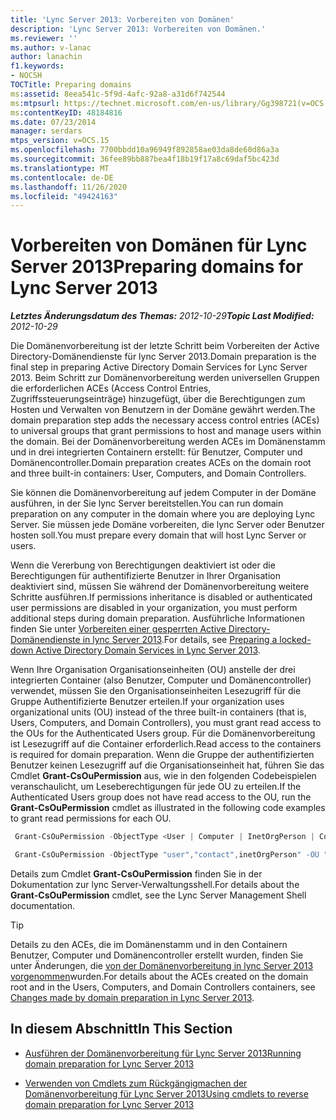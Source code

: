 ```yaml
---
title: 'Lync Server 2013: Vorbereiten von Domänen'
description: 'Lync Server 2013: Vorbereiten von Domänen.'
ms.reviewer: ''
ms.author: v-lanac
author: lanachin
f1.keywords:
- NOCSH
TOCTitle: Preparing domains
ms:assetid: 8eea541c-5f9d-4afc-92a8-a31d6f742544
ms:mtpsurl: https://technet.microsoft.com/en-us/library/Gg398721(v=OCS.15)
ms:contentKeyID: 48184816
ms.date: 07/23/2014
manager: serdars
mtps_version: v=OCS.15
ms.openlocfilehash: 7700bbdd10a96949f892858ae03da8de60d86a3a
ms.sourcegitcommit: 36fee89bb887bea4f18b19f17a8c69daf5bc423d
ms.translationtype: MT
ms.contentlocale: de-DE
ms.lasthandoff: 11/26/2020
ms.locfileid: "49424163"
---
```

# <a name="preparing-domains-for-lync-server-2013"></a><span data-ttu-id="f2789-103">Vorbereiten von Domänen für Lync Server 2013</span><span class="sxs-lookup"><span data-stu-id="f2789-103">Preparing domains for Lync Server 2013</span></span>

<div data-xmlns="http://www.w3.org/1999/xhtml">

<div class="topic" data-xmlns="http://www.w3.org/1999/xhtml" data-msxsl="urn:schemas-microsoft-com:xslt" data-cs="https://msdn.microsoft.com/">

<div data-asp="https://msdn2.microsoft.com/asp">



</div>

<div id="mainSection">

<div id="mainBody"><span data-ttu-id="f2789-104">

<span> </span></span><span class="sxs-lookup"><span data-stu-id="f2789-104">

<span> </span></span></span>

<span data-ttu-id="f2789-105">_**Letztes Änderungsdatum des Themas:** 2012-10-29_</span><span class="sxs-lookup"><span data-stu-id="f2789-105">_**Topic Last Modified:** 2012-10-29_</span></span>

<span data-ttu-id="f2789-106">Die Domänenvorbereitung ist der letzte Schritt beim Vorbereiten der Active Directory-Domänendienste für lync Server 2013.</span><span class="sxs-lookup"><span data-stu-id="f2789-106">Domain preparation is the final step in preparing Active Directory Domain Services for Lync Server 2013.</span></span> <span data-ttu-id="f2789-107">Beim Schritt zur Domänenvorbereitung werden universellen Gruppen die erforderlichen ACEs (Access Control Entries, Zugriffssteuerungseinträge) hinzugefügt, über die Berechtigungen zum Hosten und Verwalten von Benutzern in der Domäne gewährt werden.</span><span class="sxs-lookup"><span data-stu-id="f2789-107">The domain preparation step adds the necessary access control entries (ACEs) to universal groups that grant permissions to host and manage users within the domain.</span></span> <span data-ttu-id="f2789-108">Bei der Domänenvorbereitung werden ACEs im Domänenstamm und in drei integrierten Containern erstellt: für Benutzer, Computer und Domänencontroller.</span><span class="sxs-lookup"><span data-stu-id="f2789-108">Domain preparation creates ACEs on the domain root and three built-in containers: User, Computers, and Domain Controllers.</span></span>

<span data-ttu-id="f2789-109">Sie können die Domänenvorbereitung auf jedem Computer in der Domäne ausführen, in der Sie lync Server bereitstellen.</span><span class="sxs-lookup"><span data-stu-id="f2789-109">You can run domain preparation on any computer in the domain where you are deploying Lync Server.</span></span> <span data-ttu-id="f2789-110">Sie müssen jede Domäne vorbereiten, die lync Server oder Benutzer hosten soll.</span><span class="sxs-lookup"><span data-stu-id="f2789-110">You must prepare every domain that will host Lync Server or users.</span></span>

<span data-ttu-id="f2789-111">Wenn die Vererbung von Berechtigungen deaktiviert ist oder die Berechtigungen für authentifizierte Benutzer in Ihrer Organisation deaktiviert sind, müssen Sie während der Domänenvorbereitung weitere Schritte ausführen.</span><span class="sxs-lookup"><span data-stu-id="f2789-111">If permissions inheritance is disabled or authenticated user permissions are disabled in your organization, you must perform additional steps during domain preparation.</span></span> <span data-ttu-id="f2789-112">Ausführliche Informationen finden Sie unter [Vorbereiten einer gesperrten Active Directory-Domänendienste in lync Server 2013](lync-server-2013-preparing-a-locked-down-active-directory-domain-services.md).</span><span class="sxs-lookup"><span data-stu-id="f2789-112">For details, see [Preparing a locked-down Active Directory Domain Services in Lync Server 2013](lync-server-2013-preparing-a-locked-down-active-directory-domain-services.md).</span></span>

<span data-ttu-id="f2789-113">Wenn Ihre Organisation Organisationseinheiten (OU) anstelle der drei integrierten Container (also Benutzer, Computer und Domänencontroller) verwendet, müssen Sie den Organisationseinheiten Lesezugriff für die Gruppe Authentifizierte Benutzer erteilen.</span><span class="sxs-lookup"><span data-stu-id="f2789-113">If your organization uses organizational units (OU) instead of the three built-in containers (that is, Users, Computers, and Domain Controllers), you must grant read access to the OUs for the Authenticated Users group.</span></span> <span data-ttu-id="f2789-114">Für die Domänenvorbereitung ist Lesezugriff auf die Container erforderlich.</span><span class="sxs-lookup"><span data-stu-id="f2789-114">Read access to the containers is required for domain preparation.</span></span> <span data-ttu-id="f2789-115">Wenn die Gruppe der authentifizierten Benutzer keinen Lesezugriff auf die Organisationseinheit hat, führen Sie das Cmdlet **Grant-CsOuPermission** aus, wie in den folgenden Codebeispielen veranschaulicht, um Leseberechtigungen für jede OU zu erteilen.</span><span class="sxs-lookup"><span data-stu-id="f2789-115">If the Authenticated Users group does not have read access to the OU, run the **Grant-CsOuPermission** cmdlet as illustrated in the following code examples to grant read permissions for each OU.</span></span>

   ```PowerShell
    Grant-CsOuPermission -ObjectType <User | Computer | InetOrgPerson | Contact | AppContact | Device> -OU <DN of the OU > 
   ```

   ```PowerShell
    Grant-CsOuPermission -ObjectType "user","contact",inetOrgPerson" -OU "ou=Redmond,dc=contoso,dc=net"
   ```

<span data-ttu-id="f2789-116">Details zum Cmdlet **Grant-CsOuPermission** finden Sie in der Dokumentation zur lync Server-Verwaltungsshell.</span><span class="sxs-lookup"><span data-stu-id="f2789-116">For details about the **Grant-CsOuPermission** cmdlet, see the Lync Server Management Shell documentation.</span></span>

<div class="">


> [!TIP]  
> <span data-ttu-id="f2789-117">Details zu den ACEs, die im Domänenstamm und in den Containern Benutzer, Computer und Domänencontroller erstellt wurden, finden Sie unter Änderungen, die <A href="lync-server-2013-changes-made-by-domain-preparation.md">von der Domänenvorbereitung in lync Server 2013 vorgenommen</A>wurden.</span><span class="sxs-lookup"><span data-stu-id="f2789-117">For details about the ACEs created on the domain root and in the Users, Computers, and Domain Controllers containers, see <A href="lync-server-2013-changes-made-by-domain-preparation.md">Changes made by domain preparation in Lync Server 2013</A>.</span></span>



</div>

<div>

## <a name="in-this-section"></a><span data-ttu-id="f2789-118">In diesem Abschnitt</span><span class="sxs-lookup"><span data-stu-id="f2789-118">In This Section</span></span>

  - [<span data-ttu-id="f2789-119">Ausführen der Domänenvorbereitung für Lync Server 2013</span><span class="sxs-lookup"><span data-stu-id="f2789-119">Running domain preparation for Lync Server 2013</span></span>](lync-server-2013-running-domain-preparation.md)

  - [<span data-ttu-id="f2789-120">Verwenden von Cmdlets zum Rückgängigmachen der Domänenvorbereitung für Lync Server 2013</span><span class="sxs-lookup"><span data-stu-id="f2789-120">Using cmdlets to reverse domain preparation for Lync Server 2013</span></span>](lync-server-2013-using-cmdlets-to-reverse-domain-preparation.md)

<span data-ttu-id="f2789-121"></div>

</div>

<span> </span>

</div>

</div>

</span><span class="sxs-lookup"><span data-stu-id="f2789-121"></div>

</div>

<span> </span>

</div>

</div>

</span></span></div>


